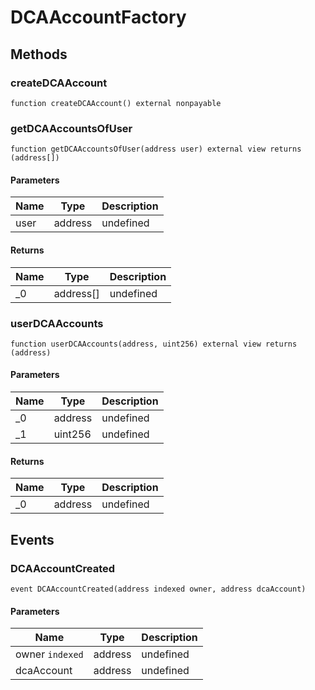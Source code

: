 # DCAAccountFactory









## Methods

### createDCAAccount

```solidity
function createDCAAccount() external nonpayable
```






### getDCAAccountsOfUser

```solidity
function getDCAAccountsOfUser(address user) external view returns (address[])
```





#### Parameters

| Name | Type | Description |
|---|---|---|
| user | address | undefined |

#### Returns

| Name | Type | Description |
|---|---|---|
| _0 | address[] | undefined |

### userDCAAccounts

```solidity
function userDCAAccounts(address, uint256) external view returns (address)
```





#### Parameters

| Name | Type | Description |
|---|---|---|
| _0 | address | undefined |
| _1 | uint256 | undefined |

#### Returns

| Name | Type | Description |
|---|---|---|
| _0 | address | undefined |



## Events

### DCAAccountCreated

```solidity
event DCAAccountCreated(address indexed owner, address dcaAccount)
```





#### Parameters

| Name | Type | Description |
|---|---|---|
| owner `indexed` | address | undefined |
| dcaAccount  | address | undefined |



